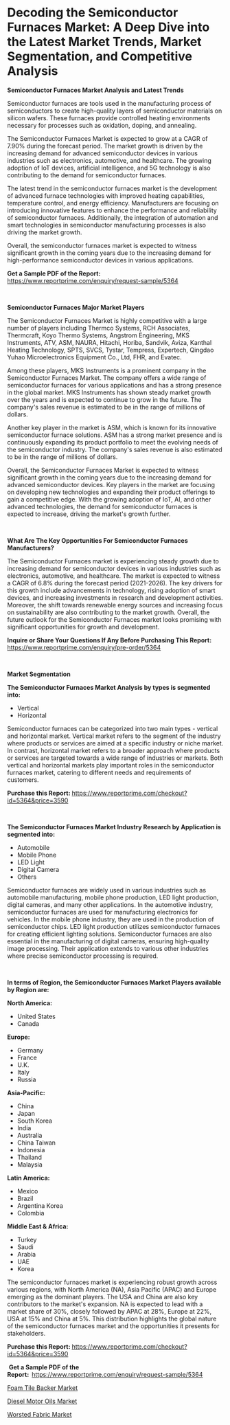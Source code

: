 <p><h1>Decoding the Semiconductor Furnaces Market: A Deep Dive into the Latest Market Trends, Market Segmentation, and Competitive Analysis</h1></p><p><strong>Semiconductor Furnaces Market Analysis and Latest Trends</strong></p>
<p><p>Semiconductor furnaces are tools used in the manufacturing process of semiconductors to create high-quality layers of semiconductor materials on silicon wafers. These furnaces provide controlled heating environments necessary for processes such as oxidation, doping, and annealing.</p><p>The Semiconductor Furnaces Market is expected to grow at a CAGR of 7.90% during the forecast period. The market growth is driven by the increasing demand for advanced semiconductor devices in various industries such as electronics, automotive, and healthcare. The growing adoption of IoT devices, artificial intelligence, and 5G technology is also contributing to the demand for semiconductor furnaces.</p><p>The latest trend in the semiconductor furnaces market is the development of advanced furnace technologies with improved heating capabilities, temperature control, and energy efficiency. Manufacturers are focusing on introducing innovative features to enhance the performance and reliability of semiconductor furnaces. Additionally, the integration of automation and smart technologies in semiconductor manufacturing processes is also driving the market growth.</p><p>Overall, the semiconductor furnaces market is expected to witness significant growth in the coming years due to the increasing demand for high-performance semiconductor devices in various applications.</p></p>
<p><strong>Get a Sample PDF of the Report:&nbsp;</strong> <a href="https://www.reportprime.com/enquiry/request-sample/5364">https://www.reportprime.com/enquiry/request-sample/5364</a></p>
<p>&nbsp;</p>
<p><strong>Semiconductor Furnaces Major Market Players</strong></p>
<p><p>The Semiconductor Furnaces Market is highly competitive with a large number of players including Thermco Systems, RCH Associates, Thermcraft, Koyo Thermo Systems, Angstrom Engineering, MKS Instruments, ATV, ASM, NAURA, Hitachi, Horiba, Sandvik, Aviza, Kanthal Heating Technology, SPTS, SVCS, Tystar, Tempress, Expertech, Qingdao Yuhao Microelectronics Equipment Co., Ltd, FHR, and Evatec.</p><p>Among these players, MKS Instruments is a prominent company in the Semiconductor Furnaces Market. The company offers a wide range of semiconductor furnaces for various applications and has a strong presence in the global market. MKS Instruments has shown steady market growth over the years and is expected to continue to grow in the future. The company's sales revenue is estimated to be in the range of millions of dollars.</p><p>Another key player in the market is ASM, which is known for its innovative semiconductor furnace solutions. ASM has a strong market presence and is continuously expanding its product portfolio to meet the evolving needs of the semiconductor industry. The company's sales revenue is also estimated to be in the range of millions of dollars.</p><p>Overall, the Semiconductor Furnaces Market is expected to witness significant growth in the coming years due to the increasing demand for advanced semiconductor devices. Key players in the market are focusing on developing new technologies and expanding their product offerings to gain a competitive edge. With the growing adoption of IoT, AI, and other advanced technologies, the demand for semiconductor furnaces is expected to increase, driving the market's growth further.</p></p>
<p>&nbsp;</p>
<p><strong>What Are The Key Opportunities For Semiconductor Furnaces Manufacturers?</strong></p>
<p><p>The Semiconductor Furnaces market is experiencing steady growth due to increasing demand for semiconductor devices in various industries such as electronics, automotive, and healthcare. The market is expected to witness a CAGR of 6.8% during the forecast period (2021-2026). The key drivers for this growth include advancements in technology, rising adoption of smart devices, and increasing investments in research and development activities. Moreover, the shift towards renewable energy sources and increasing focus on sustainability are also contributing to the market growth. Overall, the future outlook for the Semiconductor Furnaces market looks promising with significant opportunities for growth and development.</p></p>
<p><strong>Inquire or Share Your Questions If Any Before Purchasing This Report:</strong> <a href="https://www.reportprime.com/enquiry/pre-order/5364">https://www.reportprime.com/enquiry/pre-order/5364</a></p>
<p>&nbsp;</p>
<p><strong>Market Segmentation</strong></p>
<p><strong>The Semiconductor Furnaces Market Analysis by types is segmented into:</strong></p>
<p><ul><li>Vertical</li><li>Horizontal</li></ul></p>
<p><p>Semiconductor furnaces can be categorized into two main types - vertical and horizontal market. Vertical market refers to the segment of the industry where products or services are aimed at a specific industry or niche market. In contrast, horizontal market refers to a broader approach where products or services are targeted towards a wide range of industries or markets. Both vertical and horizontal markets play important roles in the semiconductor furnaces market, catering to different needs and requirements of customers.</p></p>
<p><strong>Purchase this Report:&nbsp;</strong><a href="https://www.reportprime.com/checkout?id=5364&price=3590">https://www.reportprime.com/checkout?id=5364&price=3590</a></p>
<p>&nbsp;</p>
<p><strong>The Semiconductor Furnaces Market Industry Research by Application is segmented into:</strong></p>
<p><ul><li>Automobile</li><li>Mobile Phone</li><li>LED Light</li><li>Digital Camera</li><li>Others</li></ul></p>
<p><p>Semiconductor furnaces are widely used in various industries such as automobile manufacturing, mobile phone production, LED light production, digital cameras, and many other applications. In the automotive industry, semiconductor furnaces are used for manufacturing electronics for vehicles. In the mobile phone industry, they are used in the production of semiconductor chips. LED light production utilizes semiconductor furnaces for creating efficient lighting solutions. Semiconductor furnaces are also essential in the manufacturing of digital cameras, ensuring high-quality image processing. Their application extends to various other industries where precise semiconductor processing is required.</p></p>
<p>&nbsp;</p>
<p><strong>In terms of Region, the Semiconductor Furnaces Market Players available by Region are:</strong></p>
<p>
    <p> <strong> North America: </strong>
        <ul>
            <li>United States</li>
            <li>Canada</li>
        </ul>
        </p> 
    <p> <strong> Europe: </strong>
        <ul>
            <li>Germany</li>
            <li>France</li>
            <li>U.K.</li>
            <li>Italy</li>
            <li>Russia</li>
        </ul>
        </p> 
    <p> <strong> Asia-Pacific: </strong>
        <ul>
            <li>China</li>
            <li>Japan</li>
            <li>South Korea</li>
            <li>India</li>
            <li>Australia</li>
            <li>China Taiwan</li>
            <li>Indonesia</li>
            <li>Thailand</li>
            <li>Malaysia</li>
        </ul>
        </p> 
    <p> <strong> Latin America: </strong>
        <ul>
            <li>Mexico</li>
            <li>Brazil</li>
            <li>Argentina Korea</li>
            <li>Colombia</li>
        </ul>
        </p> 
    <p> <strong> Middle East & Africa: </strong>
        <ul>
            <li>Turkey</li>
            <li>Saudi</li>
            <li>Arabia</li>
            <li>UAE</li>
            <li>Korea</li>
        </ul>
    </p>
    </p>
<p><p>The semiconductor furnaces market is experiencing robust growth across various regions, with North America (NA), Asia Pacific (APAC) and Europe emerging as the dominant players. The USA and China are also key contributors to the market's expansion. NA is expected to lead with a market share of 30%, closely followed by APAC at 28%, Europe at 22%, USA at 15% and China at 5%. This distribution highlights the global nature of the semiconductor furnaces market and the opportunities it presents for stakeholders.</p></p>
<p><strong>Purchase this Report: </strong><a href="https://www.reportprime.com/checkout?id=5364&price=3590">https://www.reportprime.com/checkout?id=5364&price=3590</a></p>
<p>&nbsp;<strong>Get a Sample PDF of the Report:&nbsp;&nbsp;</strong><a href="https://www.reportprime.com/enquiry/request-sample/5364">https://www.reportprime.com/enquiry/request-sample/5364</a></p>
<p><strong></strong></p>
<p><p><a href="https://spotless-saver-8fd.notion.site/Foam-Tile-Backer-Market-Size-Growing-and-Forecasted-for-period-from-2024-2031-and-provides-complet-bbada9ec808d433cb9a4190662880aa5">Foam Tile Backer Market</a></p><p><a href="https://gentle-editor-9db.notion.site/Diesel-Motor-Oils-Market-Provides-a-Comprehensive-Analysis-Including-a-Macro-Overview-of-the-Market--9f77bd4013ac46cea73187c4d873924a">Diesel Motor Oils Market</a></p><p><a href="https://cautious-neon-760.notion.site/Worsted-Fabric-Market-Size-Market-Trends-and-Growth-Outlook-forecasted-for-period-from-2024-to-203-18c54a5e70a840769952149c99096e0d">Worsted Fabric Market</a></p></p>